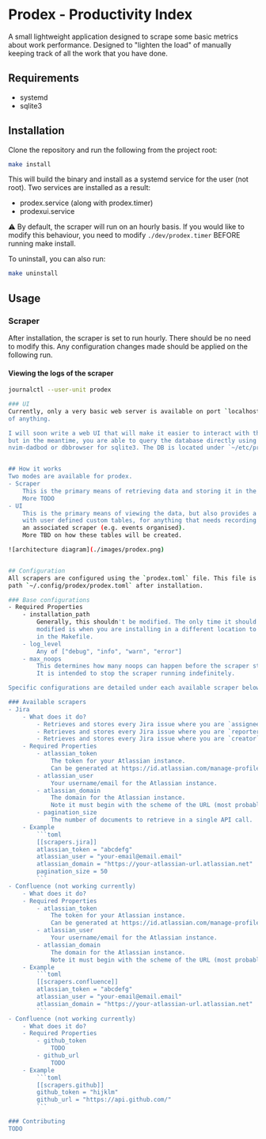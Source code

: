 # Prodex - Productivity Index

A small lightweight application designed to scrape some basic metrics about work performance.
Designed to "lighten the load" of manually keeping track of all the work that you have done.


## Requirements
- systemd
- sqlite3


## Installation
Clone the repository and run the following from the project root:
```bash
make install
```
This will build the binary and install as a systemd service for the user (not root).
Two services are installed as a result:
- prodex.service (along with prodex.timer)
- prodexui.service

:warning: By default, the scraper will run on an hourly basis. If you would like to modify this
behaviour, you need to modify `./dev/prodex.timer` BEFORE running make install.

To uninstall, you can also run:
```bash
make uninstall
```

## Usage
### Scraper
After installation, the scraper is set to run hourly. There should be no need to modify this.
Any configuration changes made should be applied on the following run.

#### Viewing the logs of the scraper
```bash
journalctl --user-unit prodex

### UI
Currently, only a very basic web server is available on port `localhost:8642` that doesn't do a lot
of anything.

I will soon write a web UI that will make it easier to interact with the scraped data,
but in the meantime, you are able to query the database directly using a tool such as
nvim-dadbod or dbbrowser for sqlite3. The DB is located under `~/etc/prodex/db/prodex.db`.


## How it works
Two modes are available for prodex.
- Scraper
    This is the primary means of retrieving data and storing it in the DB.
    More TODO
- UI
    This is the primary means of viewing the data, but also provides a way to interact
    with user defined custom tables, for anything that needs recording but doesn't have
    an associated scraper (e.g. events organised).
    More TBD on how these tables will be created.

![architecture diagram](./images/prodex.png)


## Configuration
All scrapers are configured using the `prodex.toml` file. This file is located at the following
path `~/.config/prodex/prodex.toml` after installation.

### Base configurations
- Required Properties
    - installation_path
        Generally, this shouldn't be modified. The only time it should be
        modified is when you are installing in a different location to that
        in the Makefile.
    - log_level
        Any of ["debug", "info", "warn", "error"]
    - max_noops
        This determines how many noops can happen before the scraper stops.
        It is intended to stop the scraper running indefinitely.

Specific configurations are detailed under each available scraper below.

### Available scrapers
- Jira
    - What does it do?
        - Retrieves and stores every Jira issue where you are `assignee`
        - Retrieves and stores every Jira issue where you are `reporter`
        - Retrieves and stores every Jira issue where you are `creator`
    - Required Properties
        - atlassian_token
            The token for your Atlassian instance.
            Can be generated at https://id.atlassian.com/manage-profile/security/api-tokens
        - atlassian_user
            Your username/email for the Atlassian instance.
        - atlassian_domain
            The domain for the Atlassian instance.
            Note it must begin with the scheme of the URL (most probably https://)
        - pagination_size
            The number of documents to retrieve in a single API call.
    - Example
        ```toml
        [[scrapers.jira]]
        atlassian_token = "abcdefg"
        atlassian_user = "your-email@email.email"
        atlassian_domain = "https://your-atlassian-url.atlassian.net"
        pagination_size = 50
        ```
- Confluence (not working currently)
    - What does it do?
    - Required Properties
        - atlassian_token
            The token for your Atlassian instance.
            Can be generated at https://id.atlassian.com/manage-profile/security/api-tokens
        - atlassian_user
            Your username/email for the Atlassian instance.
        - atlassian_domain
            The domain for the Atlassian instance.
            Note it must begin with the scheme of the URL (most probably https://)
    - Example
        ```toml
        [[scrapers.confluence]]
        atlassian_token = "abcdefg"
        atlassian_user = "your-email@email.email"
        atlassian_domain = "https://your-atlassian-url.atlassian.net"
        ```
- Confluence (not working currently)
    - What does it do?
    - Required Properties
        - github_token
            TODO
        - github_url
            TODO
    - Example
        ```toml
        [[scrapers.github]]
        github_token = "hijklm"
        github_url = "https://api.github.com/"
        ```

### Contributing
TODO
